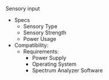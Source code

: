 Sensory input
- Specs
	- Sensory Type
	- Sensory Strength
	- Power Usage
- Compatibility:
	- Requirements:
		- Power Supply
		- Operating System
		- Spectrum Analyzer Software